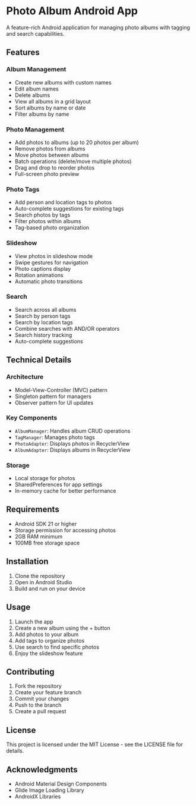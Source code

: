 # Photo Album Android App

A feature-rich Android application for managing photo albums with tagging and search capabilities.

## Features

### Album Management
- Create new albums with custom names
- Edit album names
- Delete albums
- View all albums in a grid layout
- Sort albums by name or date
- Filter albums by name

### Photo Management
- Add photos to albums (up to 20 photos per album)
- Remove photos from albums
- Move photos between albums
- Batch operations (delete/move multiple photos)
- Drag and drop to reorder photos
- Full-screen photo preview

### Photo Tags
- Add person and location tags to photos
- Auto-complete suggestions for existing tags
- Search photos by tags
- Filter photos within albums
- Tag-based photo organization

### Slideshow
- View photos in slideshow mode
- Swipe gestures for navigation
- Photo captions display
- Rotation animations
- Automatic photo transitions

### Search
- Search across all albums
- Search by person tags
- Search by location tags
- Combine searches with AND/OR operators
- Search history tracking
- Auto-complete suggestions

## Technical Details

### Architecture
- Model-View-Controller (MVC) pattern
- Singleton pattern for managers
- Observer pattern for UI updates

### Key Components
- `AlbumManager`: Handles album CRUD operations
- `TagManager`: Manages photo tags
- `PhotoAdapter`: Displays photos in RecyclerView
- `AlbumAdapter`: Displays albums in RecyclerView

### Storage
- Local storage for photos
- SharedPreferences for app settings
- In-memory cache for better performance

## Requirements

- Android SDK 21 or higher
- Storage permission for accessing photos
- 2GB RAM minimum
- 100MB free storage space

## Installation

1. Clone the repository
2. Open in Android Studio
3. Build and run on your device

## Usage

1. Launch the app
2. Create a new album using the + button
3. Add photos to your album
4. Add tags to organize photos
5. Use search to find specific photos
6. Enjoy the slideshow feature

## Contributing

1. Fork the repository
2. Create your feature branch
3. Commit your changes
4. Push to the branch
5. Create a pull request

## License

This project is licensed under the MIT License - see the LICENSE file for details.

## Acknowledgments

- Android Material Design Components
- Glide Image Loading Library
- AndroidX Libraries